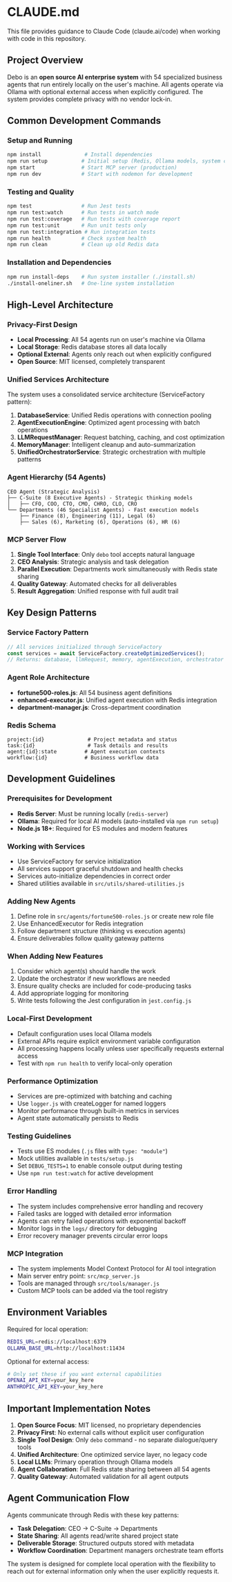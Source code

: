 # CLAUDE.md

This file provides guidance to Claude Code (claude.ai/code) when working with code in this repository.

## Project Overview

Debo is an **open source AI enterprise system** with 54 specialized business agents that run entirely locally on the user's machine. All agents operate via Ollama with optional external access when explicitly configured. The system provides complete privacy with no vendor lock-in.

## Common Development Commands

### Setup and Running
```bash
npm install              # Install dependencies  
npm run setup           # Initial setup (Redis, Ollama models, system config)
npm start               # Start MCP server (production)
npm run dev             # Start with nodemon for development
```

### Testing and Quality
```bash
npm test                # Run Jest tests
npm run test:watch      # Run tests in watch mode
npm run test:coverage   # Run tests with coverage report
npm run test:unit       # Run unit tests only
npm run test:integration # Run integration tests
npm run health          # Check system health
npm run clean           # Clean up old Redis data
```

### Installation and Dependencies
```bash
npm run install-deps    # Run system installer (./install.sh)
./install-oneliner.sh   # One-line system installation
```

## High-Level Architecture

### Privacy-First Design
- **Local Processing**: All 54 agents run on user's machine via Ollama
- **Local Storage**: Redis database stores all data locally
- **Optional External**: Agents only reach out when explicitly configured
- **Open Source**: MIT licensed, completely transparent

### Unified Services Architecture
The system uses a consolidated service architecture (ServiceFactory pattern):

1. **DatabaseService**: Unified Redis operations with connection pooling
2. **AgentExecutionEngine**: Optimized agent processing with batch operations  
3. **LLMRequestManager**: Request batching, caching, and cost optimization
4. **MemoryManager**: Intelligent cleanup and auto-summarization
5. **UnifiedOrchestratorService**: Strategic orchestration with multiple patterns

### Agent Hierarchy (54 Agents)
```
CEO Agent (Strategic Analysis)
├── C-Suite (8 Executive Agents) - Strategic thinking models
│   ├── CFO, COO, CTO, CMO, CHRO, CLO, CRO
└── Departments (46 Specialist Agents) - Fast execution models
    ├── Finance (8), Engineering (11), Legal (6)
    ├── Sales (6), Marketing (6), Operations (6), HR (6)
```

### MCP Server Flow
1. **Single Tool Interface**: Only `debo` tool accepts natural language
2. **CEO Analysis**: Strategic analysis and task delegation
3. **Parallel Execution**: Departments work simultaneously with Redis state sharing
4. **Quality Gateway**: Automated checks for all deliverables
5. **Result Aggregation**: Unified response with full audit trail

## Key Design Patterns

### Service Factory Pattern
```javascript
// All services initialized through ServiceFactory
const services = await ServiceFactory.createOptimizedServices();
// Returns: database, llmRequest, memory, agentExecution, orchestrator
```

### Agent Role Architecture
- **fortune500-roles.js**: All 54 business agent definitions
- **enhanced-executor.js**: Unified agent execution with Redis integration
- **department-manager.js**: Cross-department coordination

### Redis Schema
```
project:{id}              # Project metadata and status
task:{id}                 # Task details and results  
agent:{id}:state         # Agent execution contexts
workflow:{id}            # Business workflow data
```

## Development Guidelines

### Prerequisites for Development
- **Redis Server**: Must be running locally (`redis-server`)
- **Ollama**: Required for local AI models (auto-installed via `npm run setup`)
- **Node.js 18+**: Required for ES modules and modern features

### Working with Services
- Use ServiceFactory for service initialization
- All services support graceful shutdown and health checks
- Services auto-initialize dependencies in correct order
- Shared utilities available in `src/utils/shared-utilities.js`

### Adding New Agents
1. Define role in `src/agents/fortune500-roles.js` or create new role file
2. Use EnhancedExecutor for Redis integration
3. Follow department structure (thinking vs execution agents)
4. Ensure deliverables follow quality gateway patterns

### When Adding New Features
1. Consider which agent(s) should handle the work
2. Update the orchestrator if new workflows are needed
3. Ensure quality checks are included for code-producing tasks
4. Add appropriate logging for monitoring
5. Write tests following the Jest configuration in `jest.config.js`

### Local-First Development
- Default configuration uses local Ollama models
- External APIs require explicit environment variable configuration
- All processing happens locally unless user specifically requests external access
- Test with `npm run health` to verify local-only operation

### Performance Optimization
- Services are pre-optimized with batching and caching
- Use `logger.js` with createLogger for named loggers
- Monitor performance through built-in metrics in services
- Agent state automatically persists to Redis

### Testing Guidelines
- Tests use ES modules (`.js` files with `type: "module"`)
- Mock utilities available in `tests/setup.js`
- Set `DEBUG_TESTS=1` to enable console output during testing
- Use `npm run test:watch` for active development

### Error Handling
- The system includes comprehensive error handling and recovery
- Failed tasks are logged with detailed error information
- Agents can retry failed operations with exponential backoff
- Monitor logs in the `logs/` directory for debugging
- Error recovery manager prevents circular error loops

### MCP Integration
- The system implements Model Context Protocol for AI tool integration
- Main server entry point: `src/mcp_server.js`
- Tools are managed through `src/tools/manager.js`
- Custom MCP tools can be added via the tool registry

## Environment Variables

Required for local operation:
```bash
REDIS_URL=redis://localhost:6379
OLLAMA_BASE_URL=http://localhost:11434
```

Optional for external access:
```bash
# Only set these if you want external capabilities
OPENAI_API_KEY=your_key_here
ANTHROPIC_API_KEY=your_key_here
```

## Important Implementation Notes

1. **Open Source Focus**: MIT licensed, no proprietary dependencies
2. **Privacy First**: No external calls without explicit user configuration
3. **Single Tool Design**: Only `debo` command - no separate dialogue/query tools
4. **Unified Architecture**: One optimized service layer, no legacy code
5. **Local LLMs**: Primary operation through Ollama models
6. **Agent Collaboration**: Full Redis state sharing between all 54 agents
7. **Quality Gateway**: Automated validation for all agent outputs

## Agent Communication Flow

Agents communicate through Redis with these key patterns:
- **Task Delegation**: CEO → C-Suite → Departments
- **State Sharing**: All agents read/write shared project state
- **Deliverable Storage**: Structured outputs stored with metadata
- **Workflow Coordination**: Department managers orchestrate team efforts

The system is designed for complete local operation with the flexibility to reach out for external information only when the user explicitly requests it.
